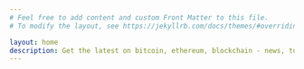 ```yaml
---
# Feel free to add content and custom Front Matter to this file.
# To modify the layout, see https://jekyllrb.com/docs/themes/#overriding-theme-defaults

layout: home
description: Get the latest on bitcoin, ethereum, blockchain - news, tutorials, updates, and in-depth analysis about the latest in the cryptocurrency world.
---
```


